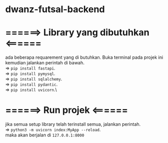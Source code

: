 # dwanz-futsal-backend


# ======> Library yang dibutuhkan <======
ada beberapa requarement yang di butuhkan. Buka terminal pada projek ini kemudian jalankan perintah di bawah.\
=> `pip install fastapi`.\
=> `pip install pymysql`.\
=> `pip install sqlalchemy`.\
=> `pip install pydantic`.\
=> `pip install uvicorn`.\

# ======> Run projek <======
jika semua setup library telah terinstall semua, jalankan perintah.\
=> `python3 -m uvicorn index:MyApp --reload`.\
maka akan berjalan di `127.0.0.1:8000`
